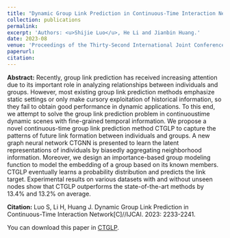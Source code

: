 ```yaml
---
title: "Dynamic Group Link Prediction in Continuous-Time Interaction Network "
collection: publications
permalink: 
excerpt: 'Authors: <u>Shijie Luo</u>, He Li and Jianbin Huang.'
date: 2023-08
venue: 'Proceedings of the Thirty-Second International Joint Conference on Artificial Intelligence (IJCAI23)'
paperurl: 
citation:
---
```

<b>Abstract:</b> Recently, group link prediction has received increasing attention due to its important role in analyzing relationships between individuals and groups. However, most existing group link prediction methods emphasize static settings or only make cursory exploitation of historical information, so they fail to obtain good performance in dynamic applications. To this end, we attempt to solve the group link prediction problem in continuoustime dynamic scenes with fine-grained temporal information. We propose a novel continuous-time group link prediction method CTGLP to capture the patterns of future link formation between individuals and groups. A new graph neural network CTGNN is presented to learn the latent representations of individuals by biasedly aggregating neighborhood information. Moreover, we design an importance-based group modeling function to model the embedding of a group based on its known members. CTGLP eventually learns a probability distribution and predicts the link target. Experimental results on various datasets with and without unseen nodes show that CTGLP outperforms the state-of-the-art methods by 13.4% and 13.2% on average.

<b>Citation:</b> Luo S, Li H, Huang J. Dynamic Group Link Prediction in Continuous-Time Interaction Network[C]//IJCAI. 2023: 2233-2241. 

You can download this paper in [CTGLP](https://www.ijcai.org/proceedings/2023/248).
